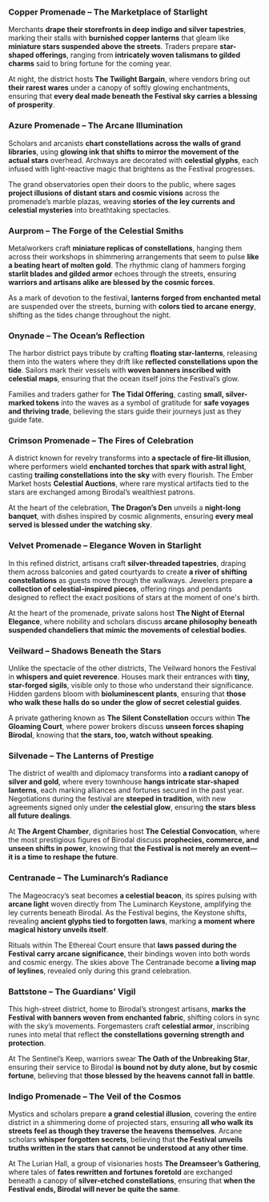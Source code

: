 ### **Copper Promenade** – The Marketplace of Starlight

Merchants **drape their storefronts in deep indigo and silver tapestries**, marking their stalls with **burnished copper lanterns** that gleam like **miniature stars suspended above the streets**. Traders prepare **star-shaped offerings**, ranging from **intricately woven talismans to gilded charms** said to bring fortune for the coming year.

At night, the district hosts **The Twilight Bargain**, where vendors bring out **their rarest wares** under a canopy of softly glowing enchantments, ensuring that **every deal made beneath the Festival sky carries a blessing of prosperity**.

### **Azure Promenade** – The Arcane Illumination

Scholars and arcanists **chart constellations across the walls of grand libraries**, using **glowing ink that shifts to mirror the movement of the actual stars** overhead. Archways are decorated with **celestial glyphs**, each infused with light-reactive magic that brightens as the Festival progresses.

The grand observatories open their doors to the public, where sages **project illusions of distant stars and cosmic visions** across the promenade’s marble plazas, weaving **stories of the ley currents and celestial mysteries** into breathtaking spectacles.

### **Aurprom** – The Forge of the Celestial Smiths

Metalworkers craft **miniature replicas of constellations**, hanging them across their workshops in shimmering arrangements that seem to pulse **like a beating heart of molten gold**. The rhythmic clang of hammers forging **starlit blades and gilded armor** echoes through the streets, ensuring **warriors and artisans alike are blessed by the cosmic forces**.

As a mark of devotion to the festival, **lanterns forged from enchanted metal** are suspended over the streets, burning with **colors tied to arcane energy**, shifting as the tides change throughout the night.

### **Onynade** – The Ocean’s Reflection

The harbor district pays tribute by crafting **floating star-lanterns**, releasing them into the waters where they drift like **reflected constellations upon the tide**. Sailors mark their vessels with **woven banners inscribed with celestial maps**, ensuring that the ocean itself joins the Festival’s glow.

Families and traders gather for **The Tidal Offering**, casting **small, silver-marked tokens** into the waves as a symbol of gratitude for **safe voyages and thriving trade**, believing the stars guide their journeys just as they guide fate.

### **Crimson Promenade** – The Fires of Celebration

A district known for revelry transforms into **a spectacle of fire-lit illusion**, where performers wield **enchanted torches that spark with astral light**, casting **trailing constellations into the sky** with every flourish. The Ember Market hosts **Celestial Auctions**, where rare mystical artifacts tied to the stars are exchanged among Birodal’s wealthiest patrons.

At the heart of the celebration, **The Dragon’s Den** unveils a **night-long banquet**, with dishes inspired by cosmic alignments, ensuring **every meal served is blessed under the watching sky**.

### **Velvet Promenade** – Elegance Woven in Starlight

In this refined district, artisans craft **silver-threaded tapestries**, draping them across balconies and gated courtyards to create **a river of shifting constellations** as guests move through the walkways. Jewelers prepare **a collection of celestial-inspired pieces**, offering rings and pendants designed to reflect the exact positions of stars at the moment of one's birth.

At the heart of the promenade, private salons host **The Night of Eternal Elegance**, where nobility and scholars discuss **arcane philosophy beneath suspended chandeliers that mimic the movements of celestial bodies**.

### **Veilward** – Shadows Beneath the Stars

Unlike the spectacle of the other districts, The Veilward honors the Festival in **whispers and quiet reverence**. Houses mark their entrances with **tiny, star-forged sigils**, visible only to those who understand their significance. Hidden gardens bloom with **bioluminescent plants**, ensuring that **those who walk these halls do so under the glow of secret celestial guides**.

A private gathering known as **The Silent Constellation** occurs within **The Gloaming Court**, where power brokers discuss **unseen forces shaping Birodal**, knowing that **the stars, too, watch without speaking**.

### **Silvenade** – The Lanterns of Prestige

The district of wealth and diplomacy transforms into **a radiant canopy of silver and gold**, where every townhouse **hangs intricate star-shaped lanterns**, each marking alliances and fortunes secured in the past year. Negotiations during the festival are **steeped in tradition**, with new agreements signed only under **the celestial glow**, ensuring **the stars bless all future dealings**.

At **The Argent Chamber**, dignitaries host **The Celestial Convocation**, where the most prestigious figures of Birodal discuss **prophecies, commerce, and unseen shifts in power**, knowing that **the Festival is not merely an event—it is a time to reshape the future**.

### **Centranade** – The Luminarch’s Radiance

The Mageocracy’s seat becomes **a celestial beacon**, its spires pulsing with **arcane light** woven directly from The Luminarch Keystone, amplifying the ley currents beneath Birodal. As the Festival begins, the Keystone shifts, revealing **ancient glyphs tied to forgotten laws**, marking **a moment where magical history unveils itself**.

Rituals within The Ethereal Court ensure that **laws passed during the Festival carry arcane significance**, their bindings woven into both words and cosmic energy. The skies above The Centranade become **a living map of leylines**, revealed only during this grand celebration.

### **Battstone** – The Guardians’ Vigil

This high-street district, home to Birodal’s strongest artisans, **marks the Festival with banners woven from enchanted fabric**, shifting colors in sync with the sky’s movements. Forgemasters craft **celestial armor**, inscribing runes into metal that reflect **the constellations governing strength and protection**.

At The Sentinel’s Keep, warriors swear **The Oath of the Unbreaking Star**, ensuring their service to Birodal **is bound not by duty alone, but by cosmic fortune**, believing that **those blessed by the heavens cannot fall in battle**.

### **Indigo Promenade** – The Veil of the Cosmos

Mystics and scholars prepare **a grand celestial illusion**, covering the entire district in a shimmering dome of projected stars, ensuring **all who walk its streets feel as though they traverse the heavens themselves**. Arcane scholars **whisper forgotten secrets**, believing that **the Festival unveils truths written in the stars that cannot be understood at any other time**.

At The Lurian Hall, a group of visionaries hosts **The Dreamseer’s Gathering**, where tales of **fates rewritten and fortunes foretold** are exchanged beneath a canopy of **silver-etched constellations**, ensuring that **when the Festival ends, Birodal will never be quite the same**.